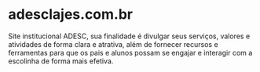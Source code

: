 # adesclajes.com.br
Site institucional ADESC, sua finalidade é divulgar seus serviços, valores e atividades de forma clara e atrativa, além de fornecer recursos e ferramentas para que os pais e alunos possam se engajar e interagir com a escolinha de forma mais efetiva.
